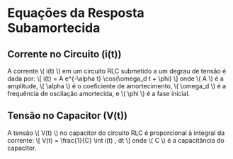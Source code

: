 <div class="grid-25 small">

<div class="grid-element">

# Equações da Resposta Subamortecida

## Corrente no Circuito (i(t))

A corrente \\( i(t) \\) em um circuito RLC submetido a um degrau de tensão é dada por:
\\[ i(t) = A e^{-\alpha t} \cos(\omega_d t + \phi) \\]
onde \\( A \\) é a amplitude, \\( \alpha \\) é o coeficiente de amortecimento, \\( \omega_d \\) é a frequência de oscilação amortecida, e \\( \phi \\) é a fase inicial.

## Tensão no Capacitor (V(t))

A tensão \\( V(t) \\) no capacitor do circuito RLC é proporcional à integral da corrente:
\\[ V(t) = \frac{1}{C} \int i(t) \, dt \\]
onde \\( C \\) é a capacitância do capacitor.

</div>

